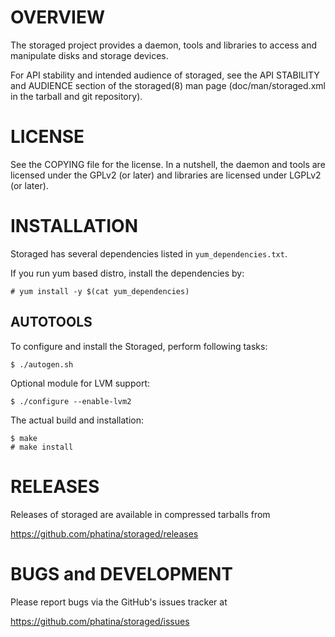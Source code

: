 OVERVIEW
========

The storaged project provides a daemon, tools and libraries to access
and manipulate disks and storage devices.

For API stability and intended audience of storaged, see the API
STABILITY and AUDIENCE section of the storaged(8) man page
(doc/man/storaged.xml in the tarball and git repository).


LICENSE
=======

See the COPYING file for the license. In a nutshell, the daemon and
tools are licensed under the GPLv2 (or later) and libraries are
licensed under LGPLv2 (or later).


INSTALLATION
============

Storaged has several dependencies listed in `yum_dependencies.txt`.

If you run yum based distro, install the dependencies by:

    # yum install -y $(cat yum_dependencies)

AUTOTOOLS
---------

To configure and install the Storaged, perform following tasks:

    $ ./autogen.sh

Optional module for LVM support:

    $ ./configure --enable-lvm2

The actual build and installation:

    $ make
    # make install

RELEASES
========

Releases of storaged are available in compressed tarballs from

 https://github.com/phatina/storaged/releases


BUGS and DEVELOPMENT
====================

Please report bugs via the GitHub's issues tracker at

 https://github.com/phatina/storaged/issues
